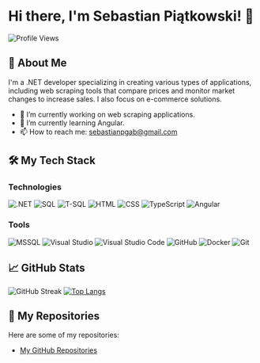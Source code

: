 # Hi there, I'm Sebastian Piątkowski! 👋

![Profile Views](https://komarev.com/ghpvc/?username=sebastianpgab&color=brightgreen)

## 🚀 About Me
I'm a .NET developer specializing in creating various types of applications, including web scraping tools that compare prices and monitor market changes to increase sales. I also focus on e-commerce solutions.

- 🔭 I’m currently working on web scraping applications.
- 🌱 I’m currently learning Angular.
- 📫 How to reach me: sebastianpgab@gmail.com

## 🛠 My Tech Stack

### Technologies
![.NET](https://img.shields.io/badge/.NET-512BD4?style=for-the-badge&logo=.net&logoColor=white)
![SQL](https://img.shields.io/badge/SQL-4479A1?style=for-the-badge&logo=sql&logoColor=white)
![T-SQL](https://img.shields.io/badge/T--SQL-CC2927?style=for-the-badge&logo=microsoft-sql-server&logoColor=white)
![HTML](https://img.shields.io/badge/HTML-E34F26?style=for-the-badge&logo=html5&logoColor=white)
![CSS](https://img.shields.io/badge/CSS-1572B6?style=for-the-badge&logo=css3&logoColor=white)
![TypeScript](https://img.shields.io/badge/TypeScript-007ACC?style=for-the-badge&logo=typescript&logoColor=white)
![Angular](https://img.shields.io/badge/Angular-DD0031?style=for-the-badge&logo=angular&logoColor=white)

### Tools
![MSSQL](https://img.shields.io/badge/MSSQL-CC2927?style=for-the-badge&logo=microsoft-sql-server&logoColor=white)
![Visual Studio](https://img.shields.io/badge/Visual%20Studio-5C2D91?style=for-the-badge&logo=visual-studio&logoColor=white)
![Visual Studio Code](https://img.shields.io/badge/Visual%20Studio%20Code-0078d7?style=for-the-badge&logo=visual%20studio%20code&logoColor=white)
![GitHub](https://img.shields.io/badge/GitHub-181717?style=for-the-badge&logo=github&logoColor=white)
![Docker](https://img.shields.io/badge/Docker-2496ED?style=for-the-badge&logo=docker&logoColor=white)
![Git](https://img.shields.io/badge/Git-F05032?style=for-the-badge&logo=git&logoColor=white)

## 📈 GitHub Stats
![GitHub Streak](https://github-readme-streak-stats.herokuapp.com/?user=sebastianpgab&theme=radical)
[![Top Langs](https://github-readme-stats.vercel.app/api/top-langs/?username=sebastianpgab&layout=compact&theme=radical)](https://github.com/sebastianpgab)

## 📂 My Repositories
Here are some of my repositories:
- [My GitHub Repositories](https://github.com/sebastianpgab?tab=repositories)

